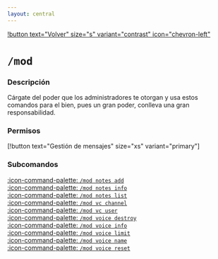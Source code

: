 ```yaml
---
layout: central
---
```


[!button text="Volver" size="s" variant="contrast" icon="chevron-left"](../commands.md)

# `/mod`

### Descripción
Cárgate del poder que los administradores te otorgan y usa estos comandos para el bien, pues un gran poder, conlleva una gran responsabilidad.

### Permisos
[!button text="Gestión de mensajes" size="xs" variant="primary"]

### Subcomandos
[:icon-command-palette: `/mod notes add`](./notesAdd/notesAdd.md)<br>
[:icon-command-palette: `/mod notes info`](./notesInfo/notesInfo.md)<br>
[:icon-command-palette: `/mod notes list`](./notesList/notesList.md)<br>
[:icon-command-palette: `/mod vc channel`](./vcChannel/vcChannel.md)<br>
[:icon-command-palette: `/mod vc user`](./vcUser/vcUser.md)<br>
[:icon-command-palette: `/mod voice destroy`](./voiceDestroy/voiceDestroy.md)<br>
[:icon-command-palette: `/mod voice info`](./voiceInfo/voiceInfo.md)<br>
[:icon-command-palette: `/mod voice limit`](./voiceLimit/voiceLimit.md)<br>
[:icon-command-palette: `/mod voice name`](./voiceName/voiceName.md)<br>
[:icon-command-palette: `/mod voice reset`](./voiceReset/voiceReset.md)